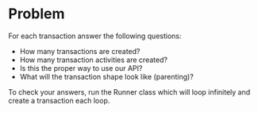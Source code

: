 # Problem

For each transaction answer the following questions:

- How many transactions are created?
- How many transaction activities are created?
- Is this the proper way to use our API?
- What will the transaction shape look like (parenting)?

To check your answers, run the Runner class which will loop infinitely
and create a transaction each loop.